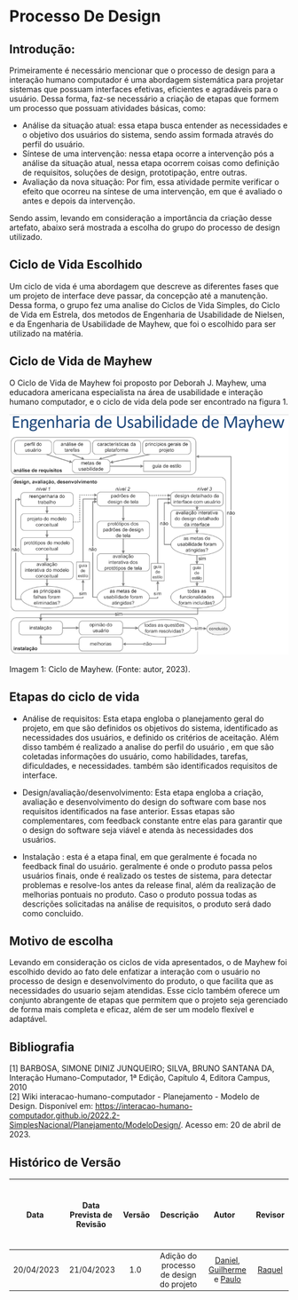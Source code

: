 # Processo De Design

## Introdução:

Primeiramente é necessário mencionar que o processo de design para a interação humano computador é uma abordagem sistemática para projetar sistemas que possuam interfaces efetivas, eficientes e agradáveis para o usuário. Dessa forma, faz-se necessário a criação de etapas que formem um processo que possuam atividades básicas, como:

- Análise da situação atual: essa etapa busca entender as necessidades e o objetivo dos usuários do sistema, sendo assim formada através do perfil do usuário.
- Síntese de uma intervenção: nessa etapa ocorre a intervenção pós a análise da situação atual, nessa etapa ocorrem coisas como definição de requisitos, soluções de design, prototipação, entre outras.
- Avaliação da nova situação: Por fim, essa atividade permite verificar o efeito que ocorreu na síntese de uma intervenção, em que é avaliado o antes e depois da intervenção.

Sendo assim, levando em consideração a importância da criação desse artefato, abaixo será mostrada a escolha do grupo do processo de design utilizado.

## Ciclo de Vida Escolhido

Um ciclo de vida é uma abordagem que descreve as diferentes fases que um projeto de interface deve passar, da concepção até a manutenção.
Dessa forma, o grupo fez uma analise do Ciclos de Vida Simples, do Ciclo de Vida em Estrela, dos metodos de Engenharia de Usabilidade de Nielsen, e da Engenharia de Usabilidade de Mayhew, que foi o escolhido para ser utilizado na matéria.

## Ciclo de Vida de Mayhew

O Ciclo de Vida de Mayhew foi proposto  por Deborah J. Mayhew, uma educadora americana especialista na área de usabilidade e interação humano computador, e o ciclo de vida dela pode ser encontrado na figura 1.

![](../assets/imagens/mayhew.png)

<p>Imagem 1: Ciclo de Mayhew. (Fonte: autor, 2023).</p>

## Etapas do ciclo de vida
- Análise de requisitos: Esta etapa engloba o planejamento geral do projeto, em que são definidos os objetivos do sistema, identificado as necessidades dos usuários, e definido os critérios de aceitação. Além disso também é realizado a analise do perfil do usuário , em que são coletadas informações do usuário, como habilidades, tarefas, dificuldades, e necessidades. também são identificados requisitos de interface.

- Design/avaliação/desenvolvimento: Esta etapa engloba a criação, avaliação e desenvolvimento do design do software com base nos requisitos identificados na fase anterior. Essas etapas são complementares, com feedback constante entre elas para garantir que o design do software seja viável e atenda às necessidades dos usuários.

- Instalação : esta é a etapa final, em que geralmente é focada no feedback final do usuário. geralmente é onde o produto passa pelos usuários finais, onde é realizado os testes de sistema, para detectar problemas e resolve-los antes da release final, além da realização de melhorias pontuais no produto. Caso o produto possua todas as descrições solicitadas na análise de requisitos, o produto será dado como concluido.

## Motivo de escolha
Levando em consideração os ciclos de vida apresentados, o de Mayhew foi escolhido devido ao fato dele enfatizar a interação com o usuário no processo de design e desenvolvimento do produto, o que facilita que as necessidades do usuario sejam atendidas. Esse ciclo  também oferece um conjunto abrangente de etapas que permitem que o projeto seja gerenciado de forma mais completa e eficaz, além de ser um modelo flexível e adaptável.
## Bibliografia

[1] BARBOSA, SIMONE DINIZ JUNQUEIRO; SILVA, BRUNO SANTANA DA, Interação Humano-Computador, 1ª Edição, Capítulo 4, Editora Campus, 2010
<br/>
[2] Wiki interacao-humano-computador - Planejamento - Modelo de Design. Disponível em: <https://interacao-humano-computador.github.io/2022.2-SimplesNacional/Planejamento/ModeloDesign/>. Acesso em: 20 de abril de 2023. <br/>

## Histórico de Versão

|    Data    | Data Prevista de Revisão | Versão |      Descrição       |                                                                Autor                                                                 |               Revisor               |
| :--------: | :----------------------: | :----: | :------------------: | :----------------------------------------------------------------------------------------------------------------------------------: | :---------------------------------: |
| 20/04/2023 |        21/04/2023        |  1.0   | Adição do processo de design do projeto  | [Daniel](https://github.com/daniel-de-sousa), [Guilherme](https://github.com/guilhermekishimoto) e [Paulo](https://github.com/PauloVictorFS) | [Raquel](https://github.com/raqueleucaria) |